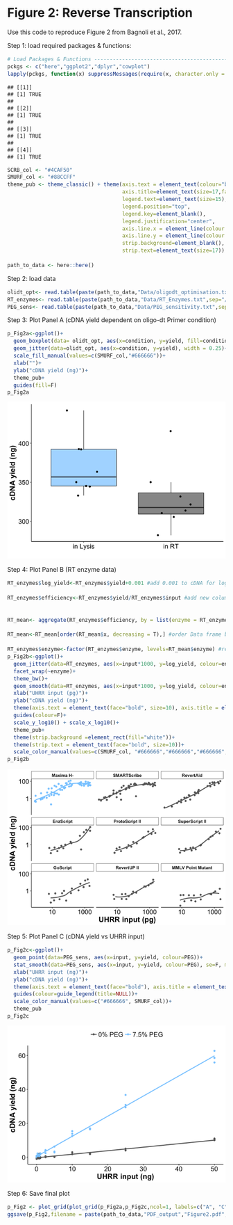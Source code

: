 Figure 2: Reverse Transcription
================

Use this code to reproduce Figure 2 from Bagnoli et al., 2017.

Step 1: load required packages & functions:

``` r
# Load Packages & Functions -----------------------------------------------
pckgs <- c("here","ggplot2","dplyr","cowplot")
lapply(pckgs, function(x) suppressMessages(require(x, character.only = TRUE)))
```

    ## [[1]]
    ## [1] TRUE
    ## 
    ## [[2]]
    ## [1] TRUE
    ## 
    ## [[3]]
    ## [1] TRUE
    ## 
    ## [[4]]
    ## [1] TRUE

``` r
SCRB_col <- "#4CAF50"
SMURF_col <- "#88CCFF"
theme_pub <- theme_classic() + theme(axis.text = element_text(colour="black", size=15), 
                                     axis.title=element_text(size=17,face="bold"), 
                                     legend.text=element_text(size=15),
                                     legend.position="top",
                                     legend.key=element_blank(),
                                     legend.justification="center", 
                                     axis.line.x = element_line(colour = "black"), 
                                     axis.line.y = element_line(colour = "black"),
                                     strip.background=element_blank(), 
                                     strip.text=element_text(size=17)) 

path_to_data <- here::here()
```

Step 2: load data

``` r
olidt_opt<- read.table(paste(path_to_data,"Data/oligodt_optimisation.txt",sep="/"), header = T, sep="\t")
RT_enzymes<- read.table(paste(path_to_data,"Data/RT_Enzymes.txt",sep="/"), header = T, sep="\t") 
PEG_sens<- read.table(paste(path_to_data,"Data/PEG_sensitivity.txt",sep="/"), header = T, sep="\t")
```

Step 3: Plot Panel A (cDNA yield dependent on oligo-dt Primer condition)

``` r
p_Fig2a<-ggplot()+
  geom_boxplot(data= olidt_opt, aes(x=condition, y=yield, fill=condition), alpha=0.7, outlier.shape = NA)+
  geom_jitter(data=olidt_opt, aes(x=condition, y=yield), width = 0.25)+
  scale_fill_manual(values=c(SMURF_col,"#666666"))+
  xlab("")+
  ylab("cDNA yield (ng)")+
  theme_pub+
  guides(fill=F)
p_Fig2a
```

![](Figure2_RT_Notebook_files/figure-markdown_github-ascii_identifiers/unnamed-chunk-3-1.png)

Step 4: Plot Panel B (RT enzyme data)

``` r
RT_enzymes$log_yield<-RT_enzymes$yield+0.001 #add 0.001 to cDNA for logarithmic transforming in a new column

RT_enzymes$efficiency<-RT_enzymes$yield/RT_enzymes$input #add new column: calculate the efficiency in converting UHRR in first strand cDNA


RT_mean<- aggregate(RT_enzymes$efficiency, by = list(enzyme = RT_enzymes$enzyme), FUN = mean) #calculate mean efficiency per enzmye

RT_mean<-RT_mean[order(RT_mean$x, decreasing = T),] #order Data frame by efficiency

RT_enzymes$enzyme<-factor(RT_enzymes$enzyme, levels=RT_mean$enzyme) #reorder levels using the mean efficiency
p_Fig2b<-ggplot()+
  geom_jitter(data=RT_enzymes, aes(x=input*1000, y=log_yield, colour=enzyme))+
  facet_wrap(~enzyme)+
  theme_bw()+
  geom_smooth(data=RT_enzymes, aes(x=input*1000, y=log_yield, colour=enzyme), se=F, method="loess")+
  xlab("UHRR input (pg)")+
  ylab("cDNA yield (ng)")+
  theme(axis.text = element_text(face="bold", size=10), axis.title = element_text(face="bold", size=10))+
  guides(colour=F)+
  scale_y_log10() + scale_x_log10()+
  theme_pub+
  theme(strip.background =element_rect(fill="white"))+
  theme(strip.text = element_text(face="bold", size=10))+
  scale_color_manual(values=c(SMURF_col, "#666666","#666666","#666666","#666666","#666666","#666666","#666666","#666666"))
p_Fig2b
```

![](Figure2_RT_Notebook_files/figure-markdown_github-ascii_identifiers/unnamed-chunk-4-1.png)

Step 5: Plot Panel C (cDNA yield vs UHRR input)

``` r
p_Fig2c<-ggplot()+
  geom_point(data=PEG_sens, aes(x=input, y=yield, colour=PEG))+
  stat_smooth(data=PEG_sens, aes(x=input, y=yield, colour=PEG), se=F, method = lm)+
  xlab("UHRR input (ng)")+
  ylab("cDNA yield (ng)")+
  theme(axis.text = element_text(face="bold"), axis.title = element_text(face="bold"))+
  guides(colour=guide_legend(title=NULL))+
  scale_color_manual(values=c("#666666", SMURF_col))+
  theme_pub
p_Fig2c
```

![](Figure2_RT_Notebook_files/figure-markdown_github-ascii_identifiers/unnamed-chunk-5-1.png)

Step 6: Save final plot

``` r
p_Fig2 <- plot_grid(plot_grid(p_Fig2a,p_Fig2c,ncol=1, labels=c("A", "C")),p_Fig2b,ncol=2, labels = c("", "B"))
ggsave(p_Fig2,filename = paste(path_to_data,"PDF_output","Figure2.pdf",sep="/"),device="pdf",width = 12,height = 8)
```
